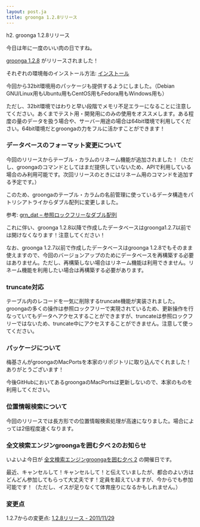```yaml
---
layout: post.ja
title: groonga 1.2.8リリース
---
```

h2. groonga 1.2.8リリース

今日は年に一度のいい肉の日ですね。

[groonga 1.2.8](/ja/docs/news.html#release-1-2-8) がリリースされました！

それぞれの環境毎のインストール方法:
[インストール](/ja/docs/install.html)

今回から32bit環境用のパッケージも提供するようにしました。（Debian
GNU/Linux用もUbuntu用もCentOS用もFedora用もWindows用も）

ただし、32bit環境ではわりと早い段階でメモリ不足エラーになることに注意してください。あくまでテスト用・開発用にのみの使用をオススメします。ある程度の量のデータを扱う場合や、サーバー用途の場合は64bit環境で利用してください。64bit環境だとgroongaの力をフルに活かすことができます！

### データベースのフォーマット変更について

今回のリリースからテーブル・カラムのリネーム機能が追加されました！（ただし、groongaのコマンドとしてはまだ提供していないため、APIで利用している場合のみ利用可能です。次回リリースのときにはリネーム用のコマンドを追加する予定です。）

このため、groongaのテーブル・カラムの名前管理に使っているデータ構造をパトリシアトライからダブル配列に変更しました。

参考: [grn_dat –
参照ロックフリーなダブル配列](/ja/blog/2011/11/08/grn_dat.html)

これに伴い、groonga
1.2.8以降で作成したデータベースはgroonga1.2.7以前では開けなくなります！注意してください！

なお、groonga 1.2.7以前で作成したデータベースはgroonga
1.2.8でもそのまま使えますので、今回のバージョンアップのためにデータベースを再構築する必要はありません。ただし、再構築しない場合はリネーム機能は利用できません。リネーム機能を利用したい場合は再構築する必要があります。

### truncate対応

テーブル内のレコードを一気に削除するtruncate機能が実装されました。groongaの多くの操作は参照ロックフリーで実現されているため、更新操作を行なっていてもデータへアクセスすることができますが、truncateは参照ロックフリーではないため、truncate中にアクセスすることができません。注意して使ってください。

### パッケージについて

梅基さんがgroongaのMacPortsを本家のリポジトリに取り込んでくれました！ありがとうございます！

今後GitHubにおいてあるgroongaのMacPortsは更新しないので、本家のものを利用してください。

### 位置情報検索について

今回のリリースでは長方形での位置情報検索処理が高速になりました。場合によっては2倍程度速くなります。

### 全文検索エンジンgroongaを囲む夕べ 2のお知らせ

いよいよ今日が [全文検索エンジンgroongaを囲む夕べ
2](http://atnd.org/events/20446) の開催日です。

最近、キャンセルして！キャンセルして！と伝えていましたが、都合のよい方はどんどん参加してもらって大丈夫です！定員を超えていますが、今からでも参加可能です！（ただし、イスが足りなくて体育座りになるかもしれません。）

### 変更点

1.2.7からの変更点: [1.2.8リリース -
2011/11/29](/ja/docs/news.html#release-1-2-8)
